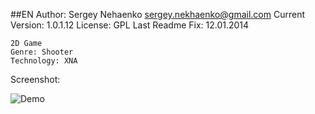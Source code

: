 ##EN
	Author: Sergey Nehaenko <sergey.nekhaenko@gmail.com>
	Current Version: 1.0.1.12
	License: GPL
	Last Readme Fix: 12.01.2014

	2D Game
	Genre: Shooter
	Technology: XNA

Screenshot:

![Demo](http://static.archeinfo.ru/git/2dscreenshot.png)
